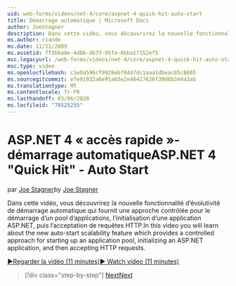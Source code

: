 ```yaml
---
uid: web-forms/videos/net-4/core/aspnet-4-quick-hit-auto-start
title: Démarrage automatique | Microsoft Docs
author: JoeStagner
description: Dans cette vidéo, vous découvrirez la nouvelle fonctionnalité d’évolutivité de démarrage automatique qui fournit une approche contrôlée pour démarrer un pool d’applications, initialiser...
ms.author: riande
ms.date: 11/11/2009
ms.assetid: ff2bba8e-4dbb-4b73-95fe-0bba17152ef5
msc.legacyurl: /web-forms/videos/net-4/core/aspnet-4-quick-hit-auto-start
msc.type: video
ms.openlocfilehash: c1e0a596cf9928ebf8447dc1aaa1dbeac85c8605
ms.sourcegitcommit: e7e91932a6e91a63e2e46417626f39d6b244a3ab
ms.translationtype: MT
ms.contentlocale: fr-FR
ms.lasthandoff: 03/06/2020
ms.locfileid: "78525255"
---
```

# <a name="aspnet-4-quick-hit---auto-start"></a><span data-ttu-id="7e0fb-103">ASP.NET 4 « accès rapide »-démarrage automatique</span><span class="sxs-lookup"><span data-stu-id="7e0fb-103">ASP.NET 4 "Quick Hit" - Auto Start</span></span>

<span data-ttu-id="7e0fb-104">par [Joe Stagner](https://github.com/JoeStagner)</span><span class="sxs-lookup"><span data-stu-id="7e0fb-104">by [Joe Stagner](https://github.com/JoeStagner)</span></span>

<span data-ttu-id="7e0fb-105">Dans cette vidéo, vous découvrirez la nouvelle fonctionnalité d’évolutivité de démarrage automatique qui fournit une approche contrôlée pour le démarrage d’un pool d’applications, l’initialisation d’une application ASP.NET, puis l’acceptation de requêtes HTTP.</span><span class="sxs-lookup"><span data-stu-id="7e0fb-105">In this video you will learn about the new auto-start scalability feature which provides a controlled approach for starting up an application pool, initializing an ASP.NET application, and then accepting HTTP requests.</span></span> 

[<span data-ttu-id="7e0fb-106">&#9654;Regarder la vidéo (11 minutes)</span><span class="sxs-lookup"><span data-stu-id="7e0fb-106">&#9654; Watch video (11 minutes)</span></span>](https://channel9.msdn.com/Blogs/ASP-NET-Site-Videos/aspnet-4-quick-hit-auto-start)

> [!div class="step-by-step"]
> [<span data-ttu-id="7e0fb-107">Next</span><span class="sxs-lookup"><span data-stu-id="7e0fb-107">Next</span></span>](aspnet-4-quick-hit-clean-webconfig-files.md)
